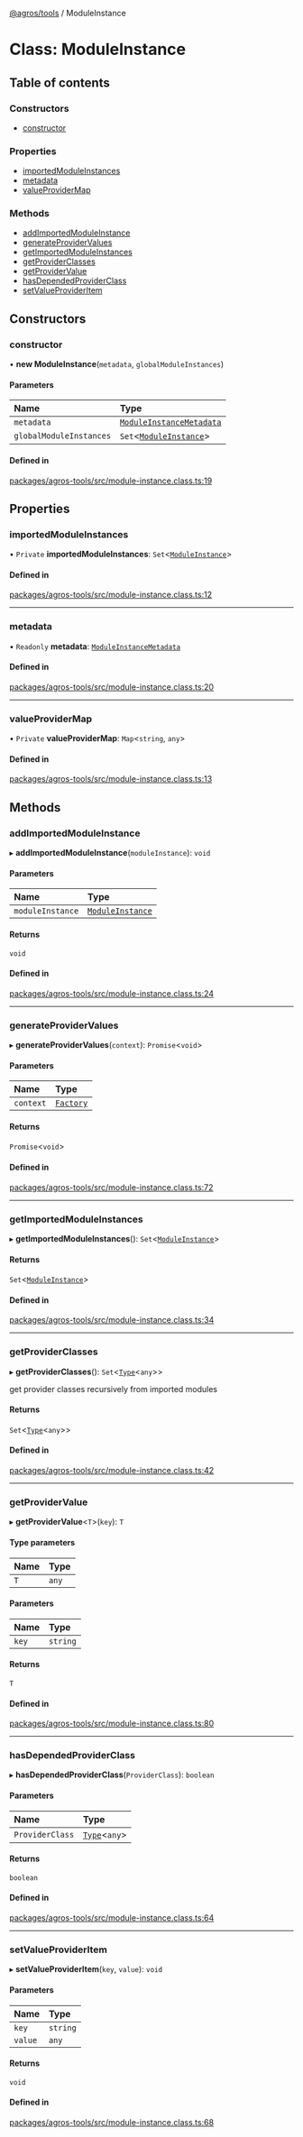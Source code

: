 [@agros/tools](../index.md) / ModuleInstance

# Class: ModuleInstance

## Table of contents

### Constructors

- [constructor](ModuleInstance.md#constructor)

### Properties

- [importedModuleInstances](ModuleInstance.md#importedmoduleinstances)
- [metadata](ModuleInstance.md#metadata)
- [valueProviderMap](ModuleInstance.md#valueprovidermap)

### Methods

- [addImportedModuleInstance](ModuleInstance.md#addimportedmoduleinstance)
- [generateProviderValues](ModuleInstance.md#generateprovidervalues)
- [getImportedModuleInstances](ModuleInstance.md#getimportedmoduleinstances)
- [getProviderClasses](ModuleInstance.md#getproviderclasses)
- [getProviderValue](ModuleInstance.md#getprovidervalue)
- [hasDependedProviderClass](ModuleInstance.md#hasdependedproviderclass)
- [setValueProviderItem](ModuleInstance.md#setvalueprovideritem)

## Constructors

### <a id="constructor" name="constructor"></a> constructor

• **new ModuleInstance**(`metadata`, `globalModuleInstances`)

#### Parameters

| Name | Type |
| :------ | :------ |
| `metadata` | [`ModuleInstanceMetadata`](../interfaces/ModuleInstanceMetadata.md) |
| `globalModuleInstances` | `Set`<[`ModuleInstance`](ModuleInstance.md)\> |

#### Defined in

[packages/agros-tools/src/module-instance.class.ts:19](https://github.com/agrosjs/agros/blob/1643897/packages/agros-tools/src/module-instance.class.ts#L19)

## Properties

### <a id="importedmoduleinstances" name="importedmoduleinstances"></a> importedModuleInstances

• `Private` **importedModuleInstances**: `Set`<[`ModuleInstance`](ModuleInstance.md)\>

#### Defined in

[packages/agros-tools/src/module-instance.class.ts:12](https://github.com/agrosjs/agros/blob/1643897/packages/agros-tools/src/module-instance.class.ts#L12)

___

### <a id="metadata" name="metadata"></a> metadata

• `Readonly` **metadata**: [`ModuleInstanceMetadata`](../interfaces/ModuleInstanceMetadata.md)

#### Defined in

[packages/agros-tools/src/module-instance.class.ts:20](https://github.com/agrosjs/agros/blob/1643897/packages/agros-tools/src/module-instance.class.ts#L20)

___

### <a id="valueprovidermap" name="valueprovidermap"></a> valueProviderMap

• `Private` **valueProviderMap**: `Map`<`string`, `any`\>

#### Defined in

[packages/agros-tools/src/module-instance.class.ts:13](https://github.com/agrosjs/agros/blob/1643897/packages/agros-tools/src/module-instance.class.ts#L13)

## Methods

### <a id="addimportedmoduleinstance" name="addimportedmoduleinstance"></a> addImportedModuleInstance

▸ **addImportedModuleInstance**(`moduleInstance`): `void`

#### Parameters

| Name | Type |
| :------ | :------ |
| `moduleInstance` | [`ModuleInstance`](ModuleInstance.md) |

#### Returns

`void`

#### Defined in

[packages/agros-tools/src/module-instance.class.ts:24](https://github.com/agrosjs/agros/blob/1643897/packages/agros-tools/src/module-instance.class.ts#L24)

___

### <a id="generateprovidervalues" name="generateprovidervalues"></a> generateProviderValues

▸ **generateProviderValues**(`context`): `Promise`<`void`\>

#### Parameters

| Name | Type |
| :------ | :------ |
| `context` | [`Factory`](../interfaces/Factory.md) |

#### Returns

`Promise`<`void`\>

#### Defined in

[packages/agros-tools/src/module-instance.class.ts:72](https://github.com/agrosjs/agros/blob/1643897/packages/agros-tools/src/module-instance.class.ts#L72)

___

### <a id="getimportedmoduleinstances" name="getimportedmoduleinstances"></a> getImportedModuleInstances

▸ **getImportedModuleInstances**(): `Set`<[`ModuleInstance`](ModuleInstance.md)\>

#### Returns

`Set`<[`ModuleInstance`](ModuleInstance.md)\>

#### Defined in

[packages/agros-tools/src/module-instance.class.ts:34](https://github.com/agrosjs/agros/blob/1643897/packages/agros-tools/src/module-instance.class.ts#L34)

___

### <a id="getproviderclasses" name="getproviderclasses"></a> getProviderClasses

▸ **getProviderClasses**(): `Set`<[`Type`](../index.md#type)<`any`\>\>

get provider classes recursively from imported modules

#### Returns

`Set`<[`Type`](../index.md#type)<`any`\>\>

#### Defined in

[packages/agros-tools/src/module-instance.class.ts:42](https://github.com/agrosjs/agros/blob/1643897/packages/agros-tools/src/module-instance.class.ts#L42)

___

### <a id="getprovidervalue" name="getprovidervalue"></a> getProviderValue

▸ **getProviderValue**<`T`\>(`key`): `T`

#### Type parameters

| Name | Type |
| :------ | :------ |
| `T` | `any` |

#### Parameters

| Name | Type |
| :------ | :------ |
| `key` | `string` |

#### Returns

`T`

#### Defined in

[packages/agros-tools/src/module-instance.class.ts:80](https://github.com/agrosjs/agros/blob/1643897/packages/agros-tools/src/module-instance.class.ts#L80)

___

### <a id="hasdependedproviderclass" name="hasdependedproviderclass"></a> hasDependedProviderClass

▸ **hasDependedProviderClass**(`ProviderClass`): `boolean`

#### Parameters

| Name | Type |
| :------ | :------ |
| `ProviderClass` | [`Type`](../index.md#type)<`any`\> |

#### Returns

`boolean`

#### Defined in

[packages/agros-tools/src/module-instance.class.ts:64](https://github.com/agrosjs/agros/blob/1643897/packages/agros-tools/src/module-instance.class.ts#L64)

___

### <a id="setvalueprovideritem" name="setvalueprovideritem"></a> setValueProviderItem

▸ **setValueProviderItem**(`key`, `value`): `void`

#### Parameters

| Name | Type |
| :------ | :------ |
| `key` | `string` |
| `value` | `any` |

#### Returns

`void`

#### Defined in

[packages/agros-tools/src/module-instance.class.ts:68](https://github.com/agrosjs/agros/blob/1643897/packages/agros-tools/src/module-instance.class.ts#L68)
